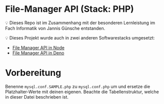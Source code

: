 # File-Manager API (Stack: PHP)

💡 Dieses Repo ist im Zusammenhang mit der besonderen Lernleistung im Fach Informatik von Jannis Günsche entstanden.

💡 Dieses Projekt wurde auch in zwei anderen Softwarestacks umgesetzt:
- [File Manager API in Node](https://github.com/jgteam/bell--file-manager--nodejs)
- [File Manager API in Deno](https://github.com/jgteam/bell--file-manager--deno)

# Vorbereitung
Benenne `mysql.conf.SAMPLE.php` zu `mysql.conf.php` um und ersetze die Platzhalter-Werte mit deinen eigenen.
Beachte die Tabellenstruktur, welche in dieser Datei beschrieben ist.
